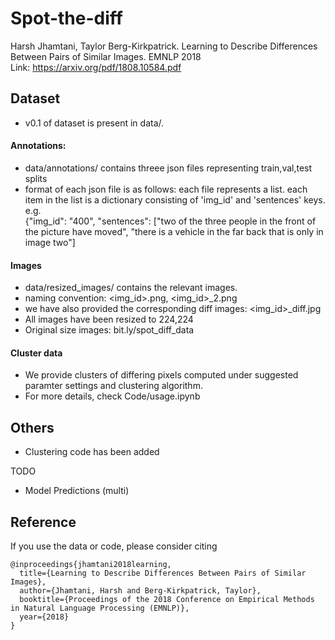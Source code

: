 # Spot-the-diff
Harsh Jhamtani, Taylor Berg-Kirkpatrick. Learning to Describe Differences Between Pairs of Similar Images. EMNLP 2018 </br>
Link: https://arxiv.org/pdf/1808.10584.pdf

## Dataset
- v0.1 of dataset is present in data/.  </br>
#### Annotations:
- data/annotations/ contains threee json files representing train,val,test splits
- format of each json file is as follows: each file represents a list. each item in the list is a dictionary consisting of 'img_id' and 'sentences' keys. e.g. </br>
{"img_id": "400", "sentences": ["two of the three people in the front of the picture have moved", "there is a vehicle in the far back that is only in image two"] </br>
#### Images
- data/resized_images/ contains the relevant images. 
- naming convention: <img_id>.png, <img_id>_2.png
- we have also provided the corresponding diff images: <img_id>_diff.jpg
- All images have been resized to 224,224
- Original size images: bit.ly/spot_diff_data

#### Cluster data
- We provide clusters of differing pixels computed under suggested paramter settings and clustering algorithm.
- For more details, check Code/usage.ipynb

## Others
- Clustering code has been added

TODO
- Model Predictions (multi)


## Reference
If you use the data or code, please consider citing

```
@inproceedings{jhamtani2018learning,
  title={Learning to Describe Differences Between Pairs of Similar Images},
  author={Jhamtani, Harsh and Berg-Kirkpatrick, Taylor},
  booktitle={Proceedings of the 2018 Conference on Empirical Methods in Natural Language Processing (EMNLP)},
  year={2018}
}
```
